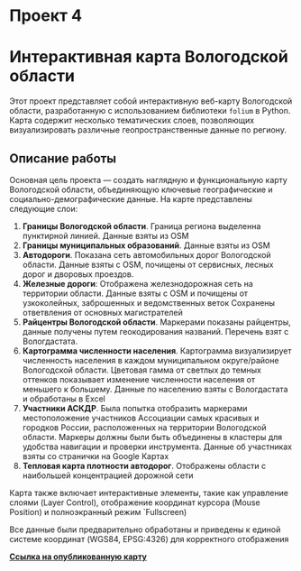 # Проект 4

# Интерактивная карта Вологодской области

Этот проект представляет собой интерактивную веб-карту Вологодской области, разработанную с использованием библиотеки `folium` в Python. Карта содержит несколько тематических слоев, позволяющих визуализировать различные геопространственные данные по региону.

## Описание работы

Основная цель проекта — создать наглядную и функциональную карту Вологодской области, объединяющую ключевые географические и социально-демографические данные. На карте представлены следующие слои:

1.  **Границы Вологодской области**. Граница региона выделенна пунктирной линией. Данные взяты из OSM
2.  **Границы муниципальных образований**. Данные взяты из OSM
3.  **Автодороги**. Показана сеть автомобильных дорог Вологодской области. Данные взяты с OSM, почищены от сервисных, лесных дорог и дворовых проездов.
4.  **Железные дороги**: Отображена железнодорожная сеть на территории области. Данные взяты с OSM и почищены от узкоколейных, заброшенных и ведомственных веток Сохранены ответвления от основных магистрателей
5.  **Райцентры Вологодской области**. Маркерами показаны райцентры, данные получены путем геокодирования названий. Перечень взят с Вологдастата.
6.  **Картограмма численности населения**. Картограмма визуализирует численность населения в каждом муниципальном округе/районе Вологодской области. Цветовая гамма от светлых до темных оттенков показывает изменение численности населения от меньшего к большему. Данные по населению взяты с Вологдастата и обработаны в Excel
7.  **Участники АСКДР**. Была попытка отобразить маркерами местоположение участников Ассоциации самых красивых и городков России, расположенных на территории Вологодской области. Маркеры должны были быть объединены в кластеры для удобства навигации и проверки инструмента. Данные об участниках взяты со странички на Google Картах
8.  **Тепловая карта плотности автодорог**. Отображены области с наибольшей концентрацией дорожной сети

Карта также включает интерактивные элементы, такие как управление слоями (Layer Control), отображение координат курсора (Mouse Position) и полноэкранный режим `Fullscreen)

Все данные были предварительно обработаны и приведены к единой системе координат (WGS84, EPSG:4326) для корректного отображения


[**Ссылка на опубликованную карту**](ВАША_ССЫЛКА_ЗДЕСЬ)
